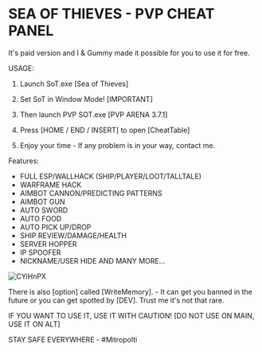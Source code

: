 # SEA OF THIEVES - PVP CHEAT PANEL

It's paid version and I & Gummy made it possible for you to use it for free. 


USAGE:

1. Launch SoT.exe [Sea of Thieves]

2. Set SoT in Window Mode! [IMPORTANT]

3. Then launch PVP SOT.exe [PVP ARENA 3.7.1]

4. Press [HOME / END / INSERT] to open [CheatTable]

5. Enjoy your time - If any problem is in your way, contact me.



Features:
- FULL ESP/WALLHACK (SHIP/PLAYER/LOOT/TALLTALE)
- WARFRAME HACK
- AIMBOT CANNON/PREDICTING PATTERNS
- AIMBOT GUN
- AUTO SWORD
- AUTO FOOD
- AUTO PICK UP/DROP
- SHIP REVIEW/DAMAGE/HEALTH
- SERVER HOPPER
- IP SPOOFER
- NICKNAME/USER HIDE
AND MANY MORE...

![CYiHnPX](https://user-images.githubusercontent.com/120369492/208279381-2ed14634-5dc6-4a6c-8e30-9433232640bb.png)


There is also [option] called [WriteMemory]. - It can get you banned in the future or you can get spotted by [DEV].
Trust me it's not that rare.

IF YOU WANT TO USE IT, USE IT WITH CAUTION!
 [DO NOT USE ON MAIN, USE IT ON ALT]


STAY SAFE EVERYWHERE - #Mitropolti
